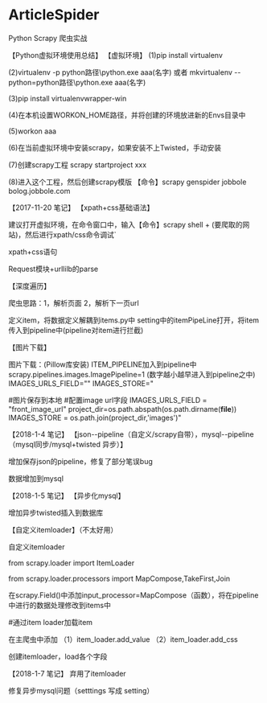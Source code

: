 # ArticleSpider
Python Scrapy 爬虫实战

【Python虚拟环境使用总结】
【虚拟环境】
(1)pip install virtualenv

(2)virtualenv -p python路径\python.exe aaa(名字) 或者  mkvirtualenv --python=python路径\python.exe aaa(名字)

(3)pip install virtualenvwrapper-win

(4)在本机设置WORKON_HOME路径，并将创建的环境放进新的Envs目录中

(5)workon aaa

(6)在当前虚拟环境中安装scrapy，如果安装不上Twisted，手动安装

(7)创建scrapy工程   scrapy startproject xxx

(8)进入这个工程，然后创建scrapy模版   【命令】scrapy genspider jobbole bolog.jobbole.com

【2017-11-20 笔记】
【xpath+css基础语法】

建议打开虚拟环境，在命令窗口中，输入【命令】scrapy shell + (要爬取的网站)，然后进行xpath/css命令调试`

xpath+css语句

Request模块+urllilb的parse

【深度遍历】

爬虫思路：1，解析页面 2，解析下一页url

定义item，将数据定义解耦到items.py中 setting中的itemPipeLine打开，将item传入到pipeline中(pipeline对item进行拦截)

【图片下载】

图片下载：(Pillow库安装)
    ITEM_PIPELINE加入到pipeline中
    scrapy.pipelines.images.ImagePipeline=1 (数字越小越早进入到pipeline之中)
    IMAGES_URLS_FIELD=""
    IMAGES_STORE="

#图片保存到本地
#配置image url字段
IMAGES_URLS_FIELD = "front_image_url"
project_dir=os.path.abspath(os.path.dirname(__file__))
IMAGES_STORE = os.path.join(project_dir,'images')"
    
【2018-1-4 笔记】
【json--pipeline（自定义/scrapy自带），mysql--pipeline（mysql同步/mysql+twisted 异步）】

增加保存json的pipeline，修复了部分笔误bug

数据增加到mysql

【2018-1-5 笔记】
【异步化mysql】

增加异步twisted插入到数据库

【自定义itemloader】（不太好用）

自定义itemloader

from scrapy.loader import ItemLoader

from scrapy.loader.processors import MapCompose,TakeFirst,Join

在scrapy.Field()中添加input_processor=MapCompose（函数），将在pipeline中进行的数据处理修改到items中

#通过item loader加载item

在主爬虫中添加
（1）item_loader.add_value
（2）item_loader.add_css

创建itemloader，load各个字段

【2018-1-7 笔记】
弃用了itemloader

修复异步mysql问题（setttings 写成 setting）
    

